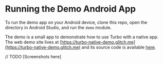 # Running the Demo Android App

To run the demo app on your Android device, clone this repo, open the directory in Android Studio, and run the `demo` module.

The demo is a small app to demonstrate how to use Turbo with a native app. The web demo site lives at [https://turbo-native-demo.glitch.me](https://turbo-native-demo.glitch.me) and its source code is available [here](https://github.com/basecamp/turbo-native-demo).


// TODO [Screenshots here]

